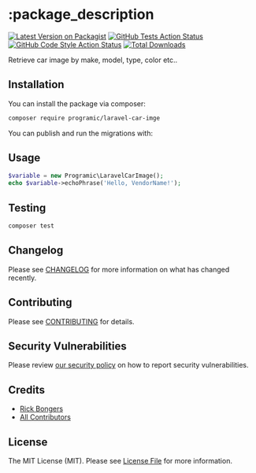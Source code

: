 # :package_description

[![Latest Version on Packagist](https://img.shields.io/packagist/v/programic/laravel-car-imge.svg?style=flat-square)](https://packagist.org/packages/programic/laravel-car-imge)
[![GitHub Tests Action Status](https://img.shields.io/github/actions/workflow/status/programic/laravel-car-imge/run-tests.yml?branch=main&label=tests&style=flat-square)](https://github.com/programic/laravel-car-imge/actions?query=workflow%3Arun-tests+branch%3Amain)
[![GitHub Code Style Action Status](https://img.shields.io/github/actions/workflow/status/programic/laravel-car-imge/fix-php-code-style-issues.yml?branch=main&label=code%20style&style=flat-square)](https://github.com/programic/laravel-car-imge/actions?query=workflow%3A"Fix+PHP+code+style+issues"+branch%3Amain)
[![Total Downloads](https://img.shields.io/packagist/dt/programic/laravel-car-imge.svg?style=flat-square)](https://packagist.org/packages/programic/laravel-car-imge)

Retrieve car image by make, model, type, color etc..

## Installation

You can install the package via composer:

```bash
composer require programic/laravel-car-imge
```

You can publish and run the migrations with:

## Usage

```php
$variable = new Programic\LaravelCarImage();
echo $variable->echoPhrase('Hello, VendorName!');
```

## Testing

```bash
composer test
```

## Changelog

Please see [CHANGELOG](CHANGELOG.md) for more information on what has changed recently.

## Contributing

Please see [CONTRIBUTING](CONTRIBUTING.md) for details.

## Security Vulnerabilities

Please review [our security policy](../../security/policy) on how to report security vulnerabilities.

## Credits

- [Rick Bongers](https://github.com/rbongers-programic)
- [All Contributors](../../contributors)

## License

The MIT License (MIT). Please see [License File](LICENSE.md) for more information.
